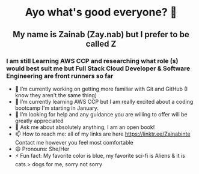 <h1 align="center"> Ayo what's good everyone? 👋 </h1> 
<h2 align="center"> My name is Zainab (Zay.nab) but I prefer to be called Z</h2>

<h3> I am still Learning AWS CCP and researching what role (s) would best suit me but Full Stack Cloud Developer & Software Engineering are front runners so far </h3>

- 🔭 I’m currently working on getting more familiar with Git and GitHub (I know they aren't the same thing)
- 🌱 I’m currently learning AWS CCP but I am really excited about a coding bootcamp I'm starting in January.
- 🤔 I’m looking for help and any guidance you are willing to offer will be greatly appreciated
- 💬 Ask me about absolutely anything, I am an open book!
- 📫 How to reach me: all of my links are here https://linktr.ee/Zainabinte Contact me however you feel most comfortable
- 😄 Pronouns: She/Her
- ⚡ Fun fact: My favorite color is blue, my favorite sci-fi is Aliens & it is cats > dogs for me, sorry not sorry

